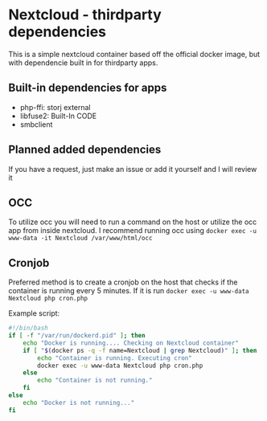 # Nextcloud - thirdparty dependencies

This is a simple nextcloud container based off the official docker image, but with dependencie built in for thirdparty apps.

## Built-in dependencies for apps

* php-ffi: storj external
* libfuse2: Built-In CODE
* smbclient

## Planned added dependencies

If you have a request, just make an issue or add it yourself and I will review it

## OCC

To utilize occ you will need to run a command on the host or utilize the occ app from inside nextcloud. I recommend running occ using `docker exec -u www-data -it Nextcloud /var/www/html/occ`

## Cronjob

Preferred method is to create a cronjob on the host that checks if the container is running every 5 minutes. If it is run `docker exec -u www-data Nextcloud php cron.php`  

Example script:

``` bash
#!/bin/bash
if [ -f "/var/run/dockerd.pid" ]; then
    echo "Docker is running.... Checking on Nextcloud container"
    if [ "$(docker ps -q -f name=Nextcloud | grep Nextcloud)" ]; then
        echo "Container is running. Executing cron"
        docker exec -u www-data Nextcloud php cron.php
    else
        echo "Container is not running."
    fi
else
    echo "Docker is not running..."
fi
```
